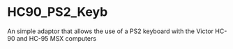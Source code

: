 # HC90_PS2_Keyb
An simple adaptor that allows the use of a PS2 keyboard with the Victor HC-90 and HC-95 MSX computers
